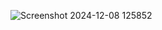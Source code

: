 ![Screenshot 2024-12-08 125852](https://github.com/user-attachments/assets/8b5e013e-385d-4321-a601-29c91094577e)

